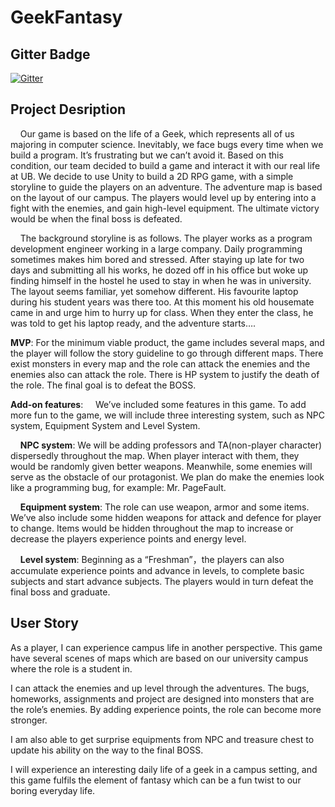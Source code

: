 # GeekFantasy

## Gitter Badge
[![Gitter](https://badges.gitter.im/Join%20Chat.svg)](https://gitter.im/PlayerTeam/Lobby?utm_source=badge&utm_medium=badge&utm_campaign=pr-badge&utm_content=badge)

## Project Desription
&nbsp;&nbsp;&nbsp;&nbsp;Our game is based on the life of a Geek, which represents all of us majoring in computer science. Inevitably, we face bugs every time when we build a program. It’s frustrating but we can’t avoid it. Based on this condition, our team decided to build a game and interact it with our real life at UB. We decide to use Unity to build a 2D RPG game, with a simple storyline to guide the players on an adventure. The adventure map is based on the layout of our campus. The players would level up by entering into a fight with the enemies, and gain high-level equipment. The ultimate victory would be when the final boss is defeated. 
  
&nbsp;&nbsp;&nbsp;&nbsp;The background storyline is as follows. The player works as a program development engineer working in a large company. Daily programming sometimes makes him bored and stressed. After staying up late for two days and submitting all his works, he dozed off in his office but woke up finding himself in the hostel he used to stay in when he was in university. The layout seems familiar, yet somehow different. His favourite laptop during his student years was there too. At this moment his old housemate came in and urge him to hurry up for class. When they enter the class, he was told to get his laptop ready, and the adventure starts….

**MVP**: For the minimum viable product, the game includes several maps, and the player will follow the story guideline to go through different maps. There exist monsters in every map and the role can attack the enemies and the enemies also can attack the role. There is HP system to justify the death of the role. The final goal is to defeat the BOSS. 

**Add-on features**:
&nbsp;&nbsp;&nbsp;&nbsp;We’ve included some features in this game. To add more fun to the game, we will include three interesting system, such as NPC system, Equipment System and Level System.

&nbsp;&nbsp;&nbsp;&nbsp;**NPC system**: We will be adding professors and TA(non-player character) dispersedly throughout the map. When player interact with them, they would be randomly given better weapons. Meanwhile, some enemies will serve as  the obstacle of our protagonist. We plan do make the enemies look like a programming bug, for example: Mr. PageFault.

&nbsp;&nbsp;&nbsp;&nbsp;**Equipment system**: The role can use weapon, armor and some items. We’ve also include some hidden weapons for attack and defence for player to change. Items would be hidden throughout the map to increase or decrease the players experience points and energy level.

&nbsp;&nbsp;&nbsp;&nbsp;**Level system**: Beginning as a “Freshman”，the players can also accumulate experience points and advance in levels, to complete basic subjects and start advance subjects. The players would in turn defeat the final boss and graduate.

## User Story 
As a player, I can experience campus life in another perspective. This game have several scenes of maps which are based on our university campus where the role is a student in. 


I can attack the enemies and up level through the adventures. The bugs, homeworks, assignments and project are designed into monsters that are the role’s enemies. By adding experience points, the role can become more stronger.


I am also able to get surprise equipments from NPC and treasure chest to update his ability on the way to the final BOSS. 


I will experience an interesting daily life of a geek in a campus setting, and this game fulfils the element of fantasy which can be a fun twist to our boring everyday life.	

